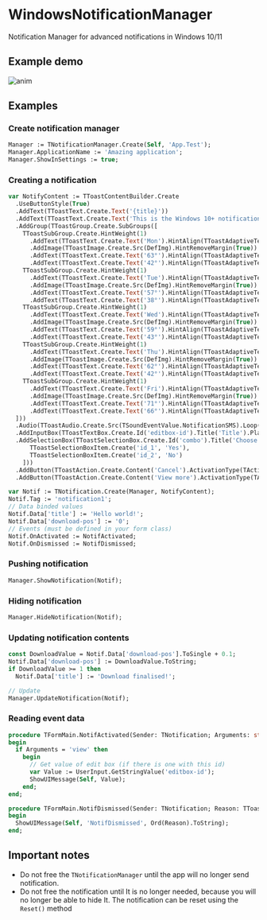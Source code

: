 # WindowsNotificationManager
Notification Manager for advanced notifications in Windows 10/11

## Example demo
![anim](https://github.com/Codrax/Cod-Notification-Manager/assets/68193064/33026b0f-b11a-4c27-993e-69f6850db506)


## Examples
### Create notification manager
```pascal
Manager := TNotificationManager.Create(Self, 'App.Test');
Manager.ApplicationName := 'Amazing application';
Manager.ShowInSettings := true;
```

### Creating a notification
```pascal
var NotifyContent := TToastContentBuilder.Create
  .UseButtonStyle(True)
  .AddText(TToastText.Create.Text('{title}'))
  .AddText(TToastText.Create.Text('This is the Windows 10+ notifications engine for Delphi'))
  .AddGroup(TToastGroup.Create.SubGroups([
    TToastSubGroup.Create.HintWeight(1)
      .AddText(TToastText.Create.Text('Mon').HintAlign(TToastAdaptiveTextAlign.Center))
      .AddImage(TToastImage.Create.Src(DefImg).HintRemoveMargin(True))
      .AddText(TToastText.Create.Text('63°').HintAlign(TToastAdaptiveTextAlign.Center))
      .AddText(TToastText.Create.Text('42°').HintAlign(TToastAdaptiveTextAlign.Center).HintStyle(TToastAdaptiveTextStyle.CaptionSubtle)),
    TToastSubGroup.Create.HintWeight(1)
      .AddText(TToastText.Create.Text('Tue').HintAlign(TToastAdaptiveTextAlign.Center))
      .AddImage(TToastImage.Create.Src(DefImg).HintRemoveMargin(True))
      .AddText(TToastText.Create.Text('57°').HintAlign(TToastAdaptiveTextAlign.Center))
      .AddText(TToastText.Create.Text('38°').HintAlign(TToastAdaptiveTextAlign.Center).HintStyle(TToastAdaptiveTextStyle.CaptionSubtle)),
    TToastSubGroup.Create.HintWeight(1)
      .AddText(TToastText.Create.Text('Wed').HintAlign(TToastAdaptiveTextAlign.Center))
      .AddImage(TToastImage.Create.Src(DefImg).HintRemoveMargin(True))
      .AddText(TToastText.Create.Text('59°').HintAlign(TToastAdaptiveTextAlign.Center))
      .AddText(TToastText.Create.Text('43°').HintAlign(TToastAdaptiveTextAlign.Center).HintStyle(TToastAdaptiveTextStyle.CaptionSubtle)),
    TToastSubGroup.Create.HintWeight(1)
      .AddText(TToastText.Create.Text('Thu').HintAlign(TToastAdaptiveTextAlign.Center))
      .AddImage(TToastImage.Create.Src(DefImg).HintRemoveMargin(True))
      .AddText(TToastText.Create.Text('62°').HintAlign(TToastAdaptiveTextAlign.Center))
      .AddText(TToastText.Create.Text('42°').HintAlign(TToastAdaptiveTextAlign.Center).HintStyle(TToastAdaptiveTextStyle.CaptionSubtle)),
    TToastSubGroup.Create.HintWeight(1)
      .AddText(TToastText.Create.Text('Fri').HintAlign(TToastAdaptiveTextAlign.Center))
      .AddImage(TToastImage.Create.Src(DefImg).HintRemoveMargin(True))
      .AddText(TToastText.Create.Text('71°').HintAlign(TToastAdaptiveTextAlign.Center))
      .AddText(TToastText.Create.Text('66°').HintAlign(TToastAdaptiveTextAlign.Center).HintStyle(TToastAdaptiveTextStyle.CaptionSubtle))
  ]))
  .Audio(TToastAudio.Create.Src(TSoundEventValue.NotificationSMS).Loop(False))
  .AddInputBox(TToastTextBox.Create.Id('editbox-id').Title('Title').PlaceholderContent('Enter name'))
  .AddSelectionBox(TToastSelectionBox.Create.Id('combo').Title('Choose').Items([
      TToastSelectionBoxItem.Create('id_1', 'Yes'),
      TToastSelectionBoxItem.Create('id_2', 'No')
    ]))
  .AddButton(TToastAction.Create.Content('Cancel').ActivationType(TActivationType.Foreground).Arguments('cancel').HintButtonStyle(TToastActionButtonStyle.Critical))
  .AddButton(TToastAction.Create.Content('View more').ActivationType(TActivationType.Foreground).Arguments('view').HintInputId('editbox-id'));

var Notif := TNotification.Create(Manager, NotifyContent);
Notif.Tag := 'notification1';
// Data binded values
Notif.Data['title'] := 'Hello world!';
Notif.Data['download-pos'] := '0';
// Events (must be defined in your form class)
Notif.OnActivated := NotifActivated;
Notif.OnDismissed := NotifDismissed;
```

### Pushing notification
```pascal
Manager.ShowNotification(Notif);
```


### Hiding notification
```pascal
Manager.HideNotification(Notif);
```

### Updating notification contents
```pascal
const DownloadValue = Notif.Data['download-pos'].ToSingle + 0.1;
Notif.Data['download-pos'] := DownloadValue.ToString;
if DownloadValue >= 1 then
  Notif.Data['title'] := 'Download finalised!';

// Update
Manager.UpdateNotification(Notif);
```

### Reading event data
```pascal
procedure TFormMain.NotifActivated(Sender: TNotification; Arguments: string; UserInput: TUserInputMap);
begin
  if Arguments = 'view' then
    begin
      // Get value of edit box (if there is one with this id)
      var Value := UserInput.GetStringValue('editbox-id');
      ShowUIMessage(Self, Value);
    end;
end;

procedure TFormMain.NotifDismissed(Sender: TNotification; Reason: TToastDismissReason);
begin
  ShowUIMessage(Self, 'NotifDismissed', Ord(Reason).ToString);
end;
```

## Important notes
- Do not free the `TNotificationManager` until the app will no longer send notification.
- Do not free the notification until It is no longer needed, because you will no longer be able to hide It. The notification can be reset using the `Reset()`
 method
